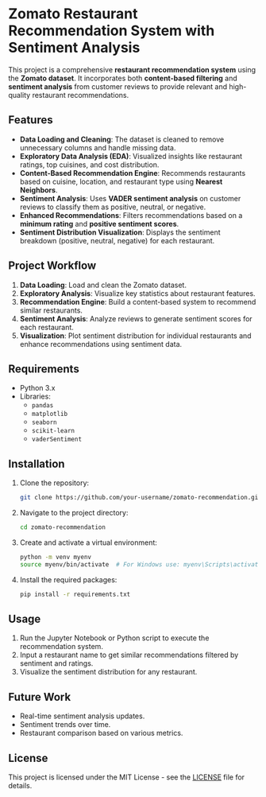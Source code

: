 # Zomato Restaurant Recommendation System with Sentiment Analysis

This project is a comprehensive **restaurant recommendation system** using the **Zomato dataset**. It incorporates both **content-based filtering** and **sentiment analysis** from customer reviews to provide relevant and high-quality restaurant recommendations.

## Features

- **Data Loading and Cleaning**: The dataset is cleaned to remove unnecessary columns and handle missing data.
- **Exploratory Data Analysis (EDA)**: Visualized insights like restaurant ratings, top cuisines, and cost distribution.
- **Content-Based Recommendation Engine**: Recommends restaurants based on cuisine, location, and restaurant type using **Nearest Neighbors**.
- **Sentiment Analysis**: Uses **VADER sentiment analysis** on customer reviews to classify them as positive, neutral, or negative.
- **Enhanced Recommendations**: Filters recommendations based on a **minimum rating** and **positive sentiment scores**.
- **Sentiment Distribution Visualization**: Displays the sentiment breakdown (positive, neutral, negative) for each restaurant.

## Project Workflow

1. **Data Loading**: Load and clean the Zomato dataset.
2. **Exploratory Analysis**: Visualize key statistics about restaurant features.
3. **Recommendation Engine**: Build a content-based system to recommend similar restaurants.
4. **Sentiment Analysis**: Analyze reviews to generate sentiment scores for each restaurant.
5. **Visualization**: Plot sentiment distribution for individual restaurants and enhance recommendations using sentiment data.

## Requirements

- Python 3.x
- Libraries: 
  - `pandas`
  - `matplotlib`
  - `seaborn`
  - `scikit-learn`
  - `vaderSentiment`

## Installation

1. Clone the repository:
    ```bash
    git clone https://github.com/your-username/zomato-recommendation.git
    ```
2. Navigate to the project directory:
    ```bash
    cd zomato-recommendation
    ```
3. Create and activate a virtual environment:
    ```bash
    python -m venv myenv
    source myenv/bin/activate  # For Windows use: myenv\Scripts\activate
    ```
4. Install the required packages:
    ```bash
    pip install -r requirements.txt
    ```

## Usage

1. Run the Jupyter Notebook or Python script to execute the recommendation system.
2. Input a restaurant name to get similar recommendations filtered by sentiment and ratings.
3. Visualize the sentiment distribution for any restaurant.

## Future Work

- Real-time sentiment analysis updates.
- Sentiment trends over time.
- Restaurant comparison based on various metrics.

## License

This project is licensed under the MIT License - see the [LICENSE](LICENSE) file for details.
